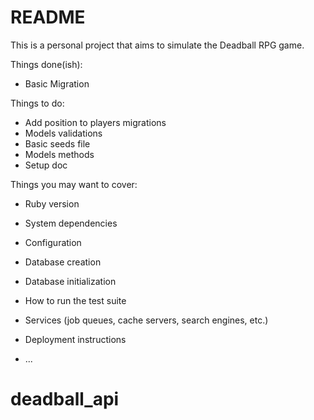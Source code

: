 # README

This is a personal project that aims to simulate the Deadball RPG game.

Things done(ish):
* Basic Migration

Things to do:
* Add position to players migrations
* Models validations
* Basic seeds file
* Models methods
* Setup doc

Things you may want to cover:

* Ruby version

* System dependencies

* Configuration

* Database creation

* Database initialization

* How to run the test suite

* Services (job queues, cache servers, search engines, etc.)

* Deployment instructions

* ...
# deadball_api
